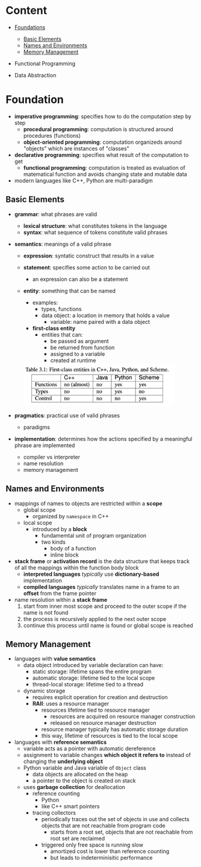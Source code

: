# Content

- [Foundations](#foundation)
    - [Basic Elements](#basic-elements)
    - [Names and Environments](#names-and-environments)
    - [Memory Management](#memory-management)

- Functional Programming
- Data Abstraction

# Foundation

- __imperative programming__: specifies how to do the computation step by step
    - __procedural programming__: computation is structured around procedures (functions)
    - __object-oriented programming__: computation organizeds around "objects" which are instances of "classes"
- __declarative programming__: specifies what result of the computation to get
    - __functional programming__: computation is treated as evaluation of matematical function and avoids changing state and mutable data
- modern languages like C++, Python are multi-paradigm

## Basic Elements

- __grammar__: what phrases are valid
    - __lexical structure__: what constitutes tokens in the language
    - __syntax__: what sequence of tokens constitute valid phrases
- __semantics__: meanings of a valid phrase
    - __expression__: syntatic construct that results in a value
    - __statement__: specifies some action to be carried out
        - an expression can also be a statement
    - __entity__: something that can be named
        - examples:
            - types, functions
            - data object: a location in memory that holds a value
                - variable: name paired with a data object
        - __first-class entity__
            - entities that can:
                - be passed as argument
                - be returned from function
                - assigned to a variable
                - created at runtime

        <img src="first-class-entity.png" width="400">

- __pragmatics__: practical use of valid phrases
    - paradigms
- __implementation__: determines how the actions specified by a meaningful phrase are implemented
    - compiler vs interpreter
    - name resolution
    - memory management

## Names and Environments

- mappings of names to objects are restricted within a __scope__
    - global scope
        - organized by `namespace` in C++
    - local scope
        - introduced by a __block__
            - fundamemtal unit of program organization 
            - two kinds
                - body of a function
                - inline block
- __stack frame__ or __activation record__ is the data structure that keeps track of all the mappings within the function body block
    - __interpreted languages__ _typically_ use __dictionary-based__ implementation
    - __compiled languages__ _typically_ translates name in a frame to an __offset__ from the frame pointer
- name resolution within a __stack frame__
    1. start from inner most scope and proceed to the outer scope if the name is not found
    2. the process is recursively applied to the next outer scope
    3. continue this process until name is found or global scope is reached


## Memory Management


- languages with __value semantics__
    - data object introduced by variable declaration can have:
        - static storage: lifetime spans the entire program
        - automatic storage: lifetime tied to the local scope
        - thread-local storage: lifetime tied to a thread
    - dynamic storage
        - requires explicit operation for creation and destruction
        - __RAII__: uses a resource manager
            - resources lifetime tied to resource manager
                - resources are acquired on resource manager construction
                - released on resource manager destruction
            - resource manager typically has automatic storage duration
            - this way, lifetime of resources is tied to the local scope
- languages with __reference semantics__
    - variable acts as a pointer with automatic dereference
    - assignment to variable changes __which object it refers to__ instead of changing the __underlying object__
    - Python variable and Java variable of `Object` class
        - data objects are allocated on the heap
        - a pointer to the object is created on stack
    - uses __garbage collection__ for deallocation
        - reference counting
            - Python
            - like C++ smart pointers
        - tracing collectors
            - periodically traces out the set of objects in use and collects objects that are not reachable from program code
                - starts from a root set, objects that are not reachable from root set are reclaimed
            - triggered only free space is running slow
                - amortized cost is lower than reference counting
                - but leads to indeterminisitic performance
                
